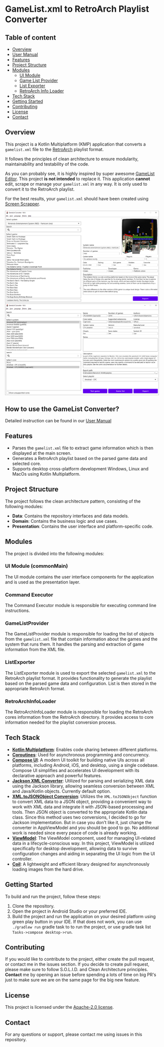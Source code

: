 # GameList.xml to RetroArch Playlist Converter

## Table of content
- [Overview](#overview)
- [User Manual](#how-to-use-the-gamelist-converter)
- [Features](#features)
- [Project Structure](#project-structure)
- [Modules](#modules)
  - [UI Module](#ui-module-commonmain)
  - [Game List Provider](#gamelistprovider)
  - [List Exporter](#listexporter)
  - [RetroArch Info Loader](#retroarchinfoloader)
- [Tech Stack](#tech-stack)
- [Getting Started](#getting-started)
- [Contributing](#contributing)
- [License](#license)
- [Contact](#contact)

## Overview
This project is a Kotlin Multiplatform (KMP) application that converts a `gamelist.xml` file to the [RetroArch](https://www.retroarch.com/) playlist format. 

It follows the principles of clean architecture to ensure modularity, maintainability and testability of the code.

As you can probably see, it is highly inspired by super awesome [GameList Editor](https://github.com/andresdelcampo/GameList_Editor). This project **is not intended** to replace it. This application **cannot** edit, scrape or manage your `gamelist.xml` in any way. It is only used to convert it to the RetroArch playlist.

For the best results, your `gamelist.xml` should have been created using [Screen Scrapper](https://www.screenscraper.fr/).

![GameList Converter](Documentation/Images/ShowCase_01.png)
![GameList Converter](Documentation/Images/ShowCase_02.png)

## How to use the GameList Converter?
Detailed instruction can be found in our [User Manual](https://github.com/bnovakovic/GameList_Converter/blob/main/Documentation/UserManual/UserManual.adoc)

## Features
- Parses the `gamelist.xml` file to extract game information which is then displayed at the main screen.
- Generates a RetroArch playlist based on the parsed game data and selected core.
- Supports desktop cross-platform development Windows, Linux and MacOs using Kotlin Multiplatform.

## Project Structure
The project follows the clean architecture pattern, consisting of the following modules:
- **Data**: Contains the repository interfaces and data models.
- **Domain**: Contains the business logic and use cases.
- **Presentation**: Contains the user interface and platform-specific code.

## Modules
The project is divided into the following modules:

### UI Module (commonMain)
The UI module contains the user interface components for the application and is used as the presentation layer.

### Command Executor
The Command Executor module is responsible for executing command line instructions.

### GameListProvider
The GameListProvider module is responsible for loading the list of objects from the `gamelist.xml` file that contain information about the games and the system that runs them. It handles the parsing and extraction of game information from the XML file.

### ListExporter
The ListExporter module is used to export the selected `gamelist.xml` to the RetroArch playlist format. It provides functionality to generate the playlist based on the parsed game data and configuration. List is then stored in the appropriate RetroArch format.

### RetroArchInfoLoader
The RetroArchInfoLoader module is responsible for loading the RetroArch cores information from the RetroArch directory. It provides access to core information needed for the playlist conversion process.

## Tech Stack
- **[Kotlin Multiplatform](https://kotlinlang.org/docs/multiplatform.html)**: Enables code sharing between different platforms.
- **[Coroutines](https://kotlinlang.org/docs/coroutines-overview.html)**: Used for asynchronous programming and concurrency.
- **[Compose UI](https://developer.android.com/jetpack/androidx/releases/compose-ui)**: A modern UI toolkit for building native UIs across all platforms, including Android, iOS, and desktop, using a single codebase. Compose UI simplifies and accelerates UI development with its declarative approach and powerful features.
- **[Jackson XML Converter](https://github.com/FasterXML/jackson-dataformat-xml)**: Utilized for parsing and serializing XML data using the Jackson library, allowing seamless conversion between XML and Java/Kotlin objects. Currently default option.
- **[XML.toJSONObject Conversion](https://www.json.org/)**: Utilizes the `XML.toJSONObject` function to convert XML data to a JSON object, providing a convenient way to work with XML data and integrate it with JSON-based processing and tools. Then JSON object is converted to the appropriate Kotlin data class. Since this method uses two conversions, I decided to go for Jackson implementation. But in case you don't like it, just change the converter in AppViewModel and you should be good to go. No additional work is needed since every peace of code is already working.
- **[ViewModel](https://developer.android.com/topic/libraries/architecture/viewmodel)**: The ViewModel component, used for managing UI-related data in a lifecycle-conscious way. In this project, ViewModel is utilized specifically for desktop development, allowing data to survive configuration changes and aiding in separating the UI logic from the UI controller.
- **[Coil](https://github.com/coil-kt/coil)**: A lightweight and efficient library designed for asynchronously loading images from the hard drive.

## Getting Started
To build and run the project, follow these steps:
1. Clone the repository.
2. Open the project in Android Studio or your preferred IDE.
3. Build the project and run the application on your desired platform using green play button in your IDE. If that does not work, you can use `./gradlew run` gradle task to to run the project, or use gradle task list `Tasks->compose desktop->run`.

## Contributing
If you would like to contribute to the project, either create the pull request, or contact me in the issues section. If you decide to create pull request, please make sure to follow S.O.L.I.D. and Clean Architecture principles.
**Contact** me by opening an issue before spending a lots of time on big PR's just to make sure we are on the same page for the big new feature. 

## License
This project is licensed under the [Apache-2.0 license](LICENSE).

## Contact
For any questions or support, please contact me using issues in this repository.
